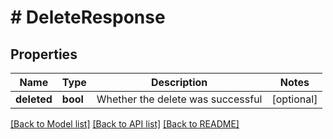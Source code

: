 # # DeleteResponse

## Properties

Name | Type | Description | Notes
------------ | ------------- | ------------- | -------------
**deleted** | **bool** | Whether the delete was successful | [optional]

[[Back to Model list]](../../README.md#models) [[Back to API list]](../../README.md#endpoints) [[Back to README]](../../README.md)
